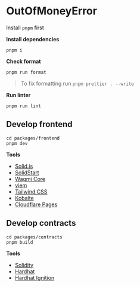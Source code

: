 # OutOfMoneyError

Install `pnpm` first

**Install dependencies**

```
pnpm i
```

**Check format**

```
pnpm run format
```

> To fix formatting run `pnpm prettier . --write`

**Run linter**

```
pnpm run lint
```

## Develop frontend

```
cd packages/frontend
pnpm dev
```

**Tools**

-   [Solid.js](https://www.solidjs.com/)
-   [SolidStart](https://start.solidjs.com/)
-   [Wagmi Core](https://wagmi.sh/core/getting-started/)
-   [viem](https://viem.sh/)
-   [Tailwind CSS](https://tailwindcss.com/)
-   [Kobalte](https://kobalte.dev/)
-   [Cloudflare Pages](https://developers.cloudflare.com/pages/)

## Develop contracts

```
cd packages/contracts
pnpm build
```

**Tools**

-   [Solidity](https://soliditylang.org/)
-   [Hardhat](https://hardhat.org/)
-   [Hardhat Ignition](https://hardhat.org/ignition/docs/getting-started/)
